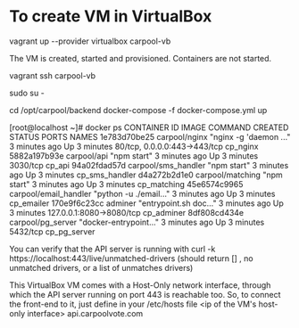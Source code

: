 # To create VM in VirtualBox
vagrant up --provider virtualbox carpool-vb

The VM is created, started and provisioned.
Containers are not started.

vagrant ssh carpool-vb

sudo su - 

cd /opt/carpool/backend
docker-compose -f docker-compose.yml up


[root@localhost ~]# docker ps
CONTAINER ID        IMAGE                   COMMAND                  CREATED             STATUS              PORTS                          NAMES
1e783d70be25        carpool/nginx           "nginx -g 'daemon ..."   3 minutes ago       Up 3 minutes        80/tcp, 0.0.0.0:443->443/tcp   cp_nginx
5882a197b93e        carpool/api             "npm start"              3 minutes ago       Up 3 minutes        3030/tcp                       cp_api
94a02fdad57d        carpool/sms_handler     "npm start"              3 minutes ago       Up 3 minutes                                       cp_sms_handler
d4a272b2d1e0        carpool/matching        "npm start"              3 minutes ago       Up 3 minutes                                       cp_matching
45e6574c9965        carpool/email_handler   "python -u ./email..."   3 minutes ago       Up 3 minutes                                       cp_emailer
170e9f6c23cc        adminer                 "entrypoint.sh doc..."   3 minutes ago       Up 3 minutes        127.0.0.1:8080->8080/tcp       cp_adminer
8df808cd434e        carpool/pg_server       "docker-entrypoint..."   3 minutes ago       Up 3 minutes        5432/tcp                       cp_pg_server


You can verify that the API server is running with
curl -k https://localhost:443/live/unmatched-drivers
(should return [] , no unmatched drivers, or a list of unmatches drivers)


This VirtualBox VM comes with a Host-Only network interface, through which the API server running on port 443 is reachable too. 
So, to connect the front-end to it, just define in your /etc/hosts file 
<ip of the VM's host-only interface> api.carpoolvote.com




